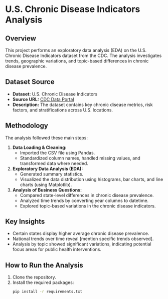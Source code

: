 # U.S. Chronic Disease Indicators Analysis

## Overview
This project performs an exploratory data analysis (EDA) on the U.S. Chronic Disease Indicators dataset from the CDC. The analysis investigates trends, geographic variations, and topic-based differences in chronic disease prevalence.

## Dataset Source
- **Dataset:** U.S. Chronic Disease Indicators
- **Source URL:** [CDC Data Portal](https://data.cdc.gov/Chronic-Disease-Indicators/U-S-Chronic-Disease-Indicators/hksd-2xuw/about_data)
- **Description:** The dataset contains key chronic disease metrics, risk factors, and stratifications across U.S. locations.

## Methodology
The analysis followed these main steps:
1. **Data Loading & Cleaning:**  
   - Imported the CSV file using Pandas.
   - Standardized column names, handled missing values, and transformed data where needed.
2. **Exploratory Data Analysis (EDA):**  
   - Generated summary statistics.
   - Visualized the data distribution using histograms, bar charts, and line charts (using Matplotlib).
3. **Analysis of Business Questions:**  
   - Compared state-level differences in chronic disease prevalence.
   - Analyzed time trends by converting year columns to datetime.
   - Explored topic-based variations in the chronic disease indicators.

## Key Insights
- Certain states display higher average chronic disease prevalence.
- National trends over time reveal [mention specific trends observed].
- Analysis by topic showed significant variations, indicating potential focus areas for public health interventions.

## How to Run the Analysis
1. Clone the repository.
2. Install the required packages:
   ```bash
   pip install -r requirements.txt
